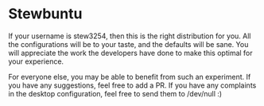 # Stewbuntu

If your username is stew3254, then this is the right distribution for you. All the configurations will be to your taste, and the defaults will be sane. You will appreciate the work the developers have done to make this optimal for your experience.

For everyone else, you may be able to benefit from such an experiment. If you have any suggestions, feel free to add a PR. If you have any complaints in the desktop configuration, feel free to send them to /dev/null :)